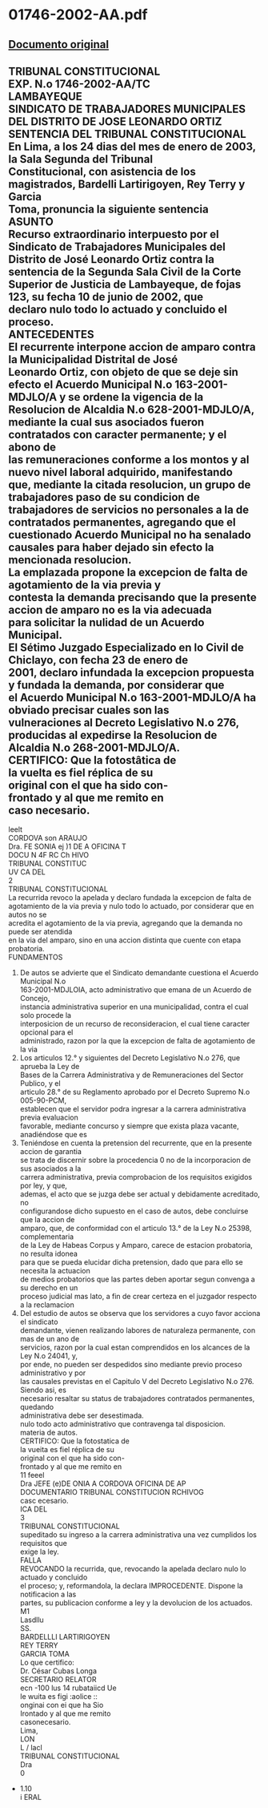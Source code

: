
01746-2002-AA.pdf
=================
  
[Documento original](https://tc.gob.pe/jurisprudencia/2003/01746-2002-AA.pdf)  
---  
TRIBUNAL CONSTITUCIONAL  
EXP. N.o 1746-2002-AA/TC  
LAMBAYEQUE  
SINDICATO DE TRABAJADORES MUNICIPALES  
DEL DISTRITO DE JOSE LEONARDO ORTIZ  
SENTENCIA DEL TRIBUNAL CONSTITUCIONAL  
En Lima, a los 24 dias del mes de enero de 2003, la Sala Segunda del Tribunal  
Constitucional, con asistencia de los magistrados, Bardelli Lartirigoyen, Rey Terry y Garcia  
Toma, pronuncia la siguiente sentencia  
ASUNTO  
Recurso extraordinario interpuesto por el Sindicato de Trabajadores Municipales del  
Distrito de José Leonardo Ortiz contra la sentencia de la Segunda Sala Civil de la Corte  
Superior de Justicia de Lambayeque, de fojas 123, su fecha 10 de junio de 2002, que  
declaro nulo todo lo actuado y concluido el proceso.  
ANTECEDENTES  
El recurrente interpone accion de amparo contra la Municipalidad Distrital de José  
Leonardo Ortiz, con objeto de que se deje sin efecto el Acuerdo Municipal N.o 163-2001-  
MDJLO/A y se ordene la vigencia de la Resolucion de Alcaldia N.o 628-2001-MDJLO/A,  
mediante la cual sus asociados fueron contratados con caracter permanente; y el abono de  
las remuneraciones conforme a los montos y al nuevo nivel laboral adquirido, manifestando  
que, mediante la citada resolucion, un grupo de trabajadores paso de su condicion de  
trabajadores de servicios no personales a la de contratados permanentes, agregando que el  
cuestionado Acuerdo Municipal no ha senalado causales para haber dejado sin efecto la  
mencionada resolucion.  
La emplazada propone la excepcion de falta de agotamiento de la via previa y  
contesta la demanda precisando que la presente accion de amparo no es la via adecuada  
para solicitar la nulidad de un Acuerdo Municipal.  
El Sétimo Juzgado Especializado en lo Civil de Chiclayo, con fecha 23 de enero de  
2001, declaro infundada la excepcion propuesta y fundada la demanda, por considerar que  
el Acuerdo Municipal N.o 163-2001-MDJLO/A ha obviado precisar cuales son las  
vulneraciones al Decreto Legislativo N.o 276, producidas al expedirse la Resolucion de  
Alcaldia N.o 268-2001-MDJLO/A.  
CERTIFICO: Que la fotostâtica de  
la vuelta es fiel réplica de su  
original con el que ha sido con-  
frontado y al que me remito en  
caso necesario.  
-  
leelt  
 CORDOVA son ARAUJO  
Dra. FE SONIA ej )1 DE A OFICINA T  
DOCU N 4F RC Ch HIVO  
TRIBUNAL CONSTITUC  
UV CA DEL  
2  
TRIBUNAL CONSTITUCIONAL  
La recurrida revoco la apelada y declaro fundada la excepcion de falta de  
agotamiento de la via previa y nulo todo lo actuado, por considerar que en autos no se  
acredita el agotamiento de la via previa, agregando que la demanda no puede ser atendida  
en la via del amparo, sino en una accion distinta que cuente con etapa probatoria.  
FUNDAMENTOS  
1. De autos se advierte que el Sindicato demandante cuestiona el Acuerdo Municipal N.o  
163-2001-MDJLOIA, acto administrativo que emana de un Acuerdo de Concejo,  
instancia administrativa superior en una municipalidad, contra el cual solo procede la  
interposicion de un recurso de reconsideracion, el cual tiene caracter opcional para el  
administrado, razon por la que la excepcion de falta de agotamiento de la via  
2. Los articulos 12.° y siguientes del Decreto Legislativo N.o 276, que aprueba la Ley de  
Bases de la Carrera Administrativa y de Remuneraciones del Sector Publico, y el  
articulo 28.° de su Reglamento aprobado por el Decreto Supremo N.o 005-90-PCM,  
establecen que el servidor podra ingresar a la carrera administrativa previa evaluacion  
favorable, mediante concurso y siempre que exista plaza vacante, anadiéndose que es  
3. Teniéndose en cuenta la pretension del recurrente, que en la presente accion de garantia  
se trata de discernir sobre la procedencia 0 no de la incorporacion de sus asociados a la  
carrera administrativa, previa comprobacion de los requisitos exigidos por ley, y que,  
ademas, el acto que se juzga debe ser actual y debidamente acreditado, no  
configurandose dicho supuesto en el caso de autos, debe concluirse que la accion de  
amparo, que, de conformidad con el articulo 13.° de la Ley N.o 25398, complementaria  
de la Ley de Habeas Corpus y Amparo, carece de estacion probatoria, no resulta idonea  
para que se pueda elucidar dicha pretension, dado que para ello se necesita la actuacion  
de medios probatorios que las partes deben aportar segun convenga a su derecho en un  
proceso judicial mas lato, a fin de crear certeza en el juzgador respecto a la reclamacion  
4. Del estudio de autos se observa que los servidores a cuyo favor acciona el sindicato  
demandante, vienen realizando labores de naturaleza permanente, con mas de un ano de  
servicios, razon por la cual estan comprendidos en los alcances de la Ley N.o 24041, y,  
por ende, no pueden ser despedidos sino mediante previo proceso administrativo y por  
las causales previstas en el Capitulo V del Decreto Legislativo N.o 276. Siendo asi, es  
necesario resaltar su status de trabajadores contratados permanentes, quedando  
administrativa debe ser desestimada.  
nulo todo acto administrativo que contravenga tal disposicion.  
materia de autos.  
CERTIFICO: Que la fotostatica de  
la vueita es fiel réplica de su  
original con el que ha sido con-  
frontado y al que me remito en  
11 feeel  
Dra JEFE (e)DE ONIA A CORDOVA OFICINA DE AP  
DOCUMENTARIO TRIBUNAL CONSTITUCION RCHIVOG  
casc ecesario.  
ICA DEL  
3  
TRIBUNAL CONSTITUCIONAL  
supeditado su ingreso a la carrera administrativa una vez cumplidos los requisitos que  
exige la ley.  
FALLA  
REVOCANDO la recurrida, que, revocando la apelada declaro nulo lo actuado y concluido  
el proceso; y, reformandola, la declara IMPROCEDENTE. Dispone la notificacion a las  
partes, su publicacion conforme a ley y la devolucion de los actuados.  
M1  
Lasdllu  
SS.  
BARDELLLI LARTIRIGOYEN  
REY TERRY  
GARCIA TOMA  
Lo que certifico:  
Dr. César Cubas Longa  
SECRETARIO RELATOR  
ecn -100 lus 14 rubataiicd Ue  
le wuita es figi :aolice ::  
onginai con ei que ha Sio  
Irontado y al que me remito  
casonecesario.  
Lima,  
LON  
L / lacl  
TRIBUNAL CONSTITUCIONAL  
Dra  
0  
- 1.10  
i ERAL